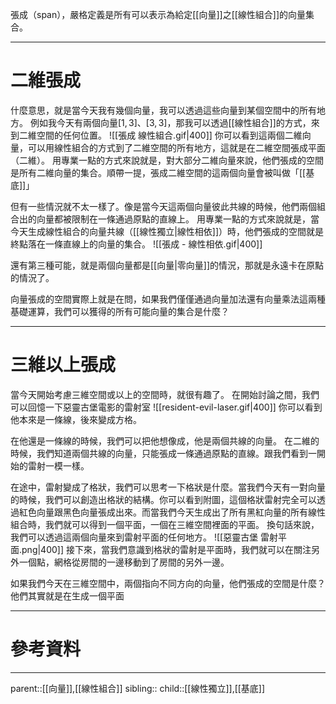張成（span），嚴格定義是所有可以表示為給定[[向量]]之[[線性組合]]的向量集合。
- - -
# 二維張成
什麼意思，就是當今天我有幾個向量，我可以透過這些向量到某個空間中的所有地方。
例如我今天有兩個向量$[1,3]、[3,3]$，那我可以透過[[線性組合]]的方式，來到二維空間的任何位置。
![[張成 線性組合.gif|400]]
你可以看到這兩個二維向量，可以用線性組合的方式到了二維空間的所有地方，這就是在二維空間張成平面（二維）。
用專業一點的方式來說就是，對大部分二維向量來說，他們張成的空間是所有二維向量的集合。順帶一提，張成二維空間的這兩個向量會被叫做「[[基底]]」


但有一些情況就不太一樣了。像是當今天這兩個向量彼此共線的時候，他們兩個組合出的向量都被限制在一條通過原點的直線上。
用專業一點的方式來說就是，當今天生成線性組合的向量共線（[[線性獨立|線性相依]]）時，他們張成的空間就是終點落在一條直線上的向量的集合。
![[張成 - 線性相依.gif|400]]

還有第三種可能，就是兩個向量都是[[向量|零向量]]的情況，那就是永遠卡在原點的情況了。

向量張成的空間實際上就是在問，如果我們僅僅通過向量加法還有向量乘法這兩種基礎運算，我們可以獲得的所有可能向量的集合是什麼？
- - -
# 三維以上張成
當今天開始考慮三維空間或以上的空間時，就很有趣了。
在開始討論之間，我們可以回憶一下惡靈古堡電影的雷射室
![[resident-evil-laser.gif|400]]
你可以看到他本來是一條線，後來變成方格。

在他還是一條線的時候，我們可以把他想像成，他是兩個共線的向量。
在二維的時候，我們知道兩個共線的向量，只能張成一條通過原點的直線。跟我們看到一開始的雷射一模一樣。

在途中，雷射變成了格狀，我們可以思考一下格狀是什麼。當我們今天有一對向量的時候，我們可以創造出格狀的結構。你可以看到附圖，這個格狀雷射完全可以透過紅色向量跟黑色向量張成出來。而當我們今天生成出了所有黑紅向量的所有線性組合時，我們就可以得到一個平面，一個在三維空間裡面的平面。
換句話來說，我們可以透過這兩個向量來到雷射平面的任何地方。
![[惡靈古堡 雷射平面.png|400]]
接下來，當我們意識到格狀的雷射是平面時，我們就可以在關注另外一個點，網格從房間的一邊移動到了房間的另外一邊。

如果我們今天在三維空間中，兩個指向不同方向的向量，他們張成的空間是什麼？
他們其實就是在生成一個平面
- - -
# 參考資料

- - -
parent::[[向量]],[[線性組合]]
sibling::
child::[[線性獨立]],[[基底]]